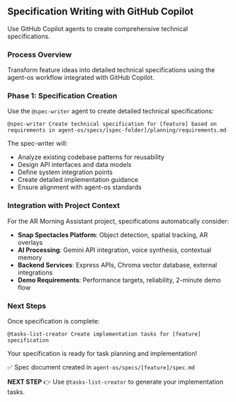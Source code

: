 ## Specification Writing with GitHub Copilot

Use GitHub Copilot agents to create comprehensive technical specifications.

### Process Overview

Transform feature ideas into detailed technical specifications using the agent-os workflow integrated with GitHub Copilot.

### Phase 1: Specification Creation

Use the `@spec-writer` agent to create detailed technical specifications:

```
@spec-writer Create technical specification for [feature] based on requirements in agent-os/specs/[spec-folder]/planning/requirements.md
```

The spec-writer will:
- Analyze existing codebase patterns for reusability
- Design API interfaces and data models  
- Define system integration points
- Create detailed implementation guidance
- Ensure alignment with agent-os standards

### Integration with Project Context

For the AR Morning Assistant project, specifications automatically consider:
- **Snap Spectacles Platform**: Object detection, spatial tracking, AR overlays
- **AI Processing**: Gemini API integration, voice synthesis, contextual memory
- **Backend Services**: Express APIs, Chroma vector database, external integrations
- **Demo Requirements**: Performance targets, reliability, 2-minute demo flow

### Next Steps

Once specification is complete:

```
@tasks-list-creator Create implementation tasks for [feature] specification
```

Your specification is ready for task planning and implementation!

✅ Spec document created in `agent-os/specs/[feature]/spec.md`

**NEXT STEP** 👉 Use `@tasks-list-creator` to generate your implementation tasks.
